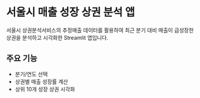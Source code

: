 # 서울시 매출 성장 상권 분석 앱

서울시 상권분석서비스의 추정매출 데이터를 활용하여 최근 분기 대비 매출이 급성장한 상권을 분석하고 시각화한 Streamlit 앱입니다.

## 주요 기능
- 분기/연도 선택
- 상권별 매출 성장률 계산
- 상위 10개 성장 상권 시각화
